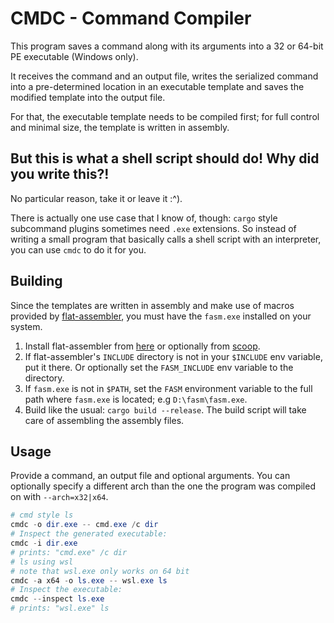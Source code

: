 # CMDC - Command Compiler
This program saves a command along with its arguments into a 32 or 64-bit PE executable (Windows only).

It receives the command and an output file, writes the serialized command into a pre-determined location in an executable template and saves the modified template into the output file.

For that, the executable template needs to be compiled first; for full control and minimal size, the template is written in assembly.

## But this is what a shell script should do! Why did you write this?!
No particular reason, take it or leave it :^).

There is actually one use case that I know of, though: `cargo` style subcommand plugins sometimes need `.exe` extensions.
So instead of writing a small program that basically calls a shell script with an interpreter, you can use `cmdc` to do it for you.

## Building
Since the templates are written in assembly and make use of macros provided by [flat-assembler](https://flatassembler.net), you must have the `fasm.exe` installed on your system.

1. Install flat-assembler from [here](https://flatassembler.net) or optionally from [scoop](https://github.com/ScoopInstaller/scoop).
2. If flat-assembler's `INCLUDE` directory is not in your `$INCLUDE` env variable, put it there. Or optionally set the `FASM_INCLUDE` env variable to the directory.
3. If `fasm.exe` is not in `$PATH`, set the `FASM` environment variable to the full path where `fasm.exe` is located; e.g `D:\fasm\fasm.exe`.
4. Build like the usual: `cargo build --release`. The build script will take care of assembling the assembly files.

## Usage
Provide a command, an output file and optional arguments.
You can optionally specify a different arch than the one the program was compiled on with `--arch=x32|x64`.

```powershell
# cmd style ls
cmdc -o dir.exe -- cmd.exe /c dir
# Inspect the generated executable:
cmdc -i dir.exe
# prints: "cmd.exe" /c dir
# ls using wsl
# note that wsl.exe only works on 64 bit
cmdc -a x64 -o ls.exe -- wsl.exe ls
# Inspect the executable:
cmdc --inspect ls.exe
# prints: "wsl.exe" ls
```
